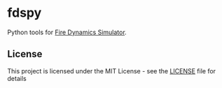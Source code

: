 # fdspy

Python tools for [Fire Dynamics Simulator](https://github.com/firemodels/fds).

## License

This project is licensed under the MIT License - see the [LICENSE](LICENSE) file for details
